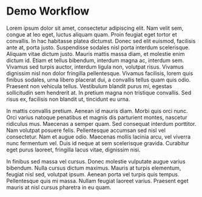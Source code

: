# Demo Workflow

Lorem ipsum dolor sit amet, consectetur adipiscing elit. Nam velit sem, congue at leo eget, luctus aliquam quam. Proin feugiat eget tortor et convallis. In hac habitasse platea dictumst. Donec sed elit euismod, facilisis ante at, porta justo. Suspendisse sodales nisl porta interdum scelerisque. Aliquam vitae dictum justo. Mauris mattis massa diam, et molestie enim dictum id. Etiam et tellus bibendum, interdum magna ac, interdum sem. Vivamus sed turpis auctor, interdum ligula non, volutpat risus. Vivamus dignissim nisl non dolor fringilla pellentesque. Vivamus facilisis, lorem quis finibus sodales, urna libero placerat dui, a convallis tellus quam quis odio. Praesent non vehicula tellus. Vestibulum blandit purus mi, egestas sollicitudin sem hendrerit at. In pretium magna non tristique convallis. Sed risus ex, facilisis non blandit ut, tincidunt eu urna.

In mattis convallis pretium. Aenean id mauris diam. Morbi quis orci nunc. Orci varius natoque penatibus et magnis dis parturient montes, nascetur ridiculus mus. Maecenas a semper quam. Sed consequat interdum porttitor. Nam volutpat posuere felis. Pellentesque accumsan sed nisl vel consectetur. Nam et augue odio. Maecenas mollis lacinia arcu, vel viverra nunc fermentum vel. Duis id neque at sem scelerisque gravida. Curabitur eget purus laoreet, fringilla lacus vitae, dignissim nisi.

In finibus sed massa vel cursus. Donec molestie vulputate augue varius bibendum. Nulla cursus dictum maximus. Mauris at turpis elementum, feugiat nisl sed, volutpat ipsum. Aenean porta vel turpis quis tempus. Pellentesque quis mi massa. Nullam feugiat laoreet varius. Praesent eget mauris at nisl cursus pharetra in eu quam.
